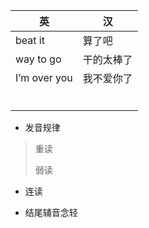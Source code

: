 | 英           | 汉         |
| ------------ | ---------- |
| beat it      | 算了吧     |
| way to go    | 干的太棒了 |
| I’m over you | 我不爱你了 |
|              |            |
|              |            |
|              |            |
|              |            |
|              |            |
|              |            |

- 发音规律

>重读
>
>弱读

- 连读

- 结尾辅音念轻